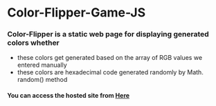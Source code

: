 # Color-Flipper-Game-JS
### Color-Flipper is a static web page for displaying generated colors whether
 - these colors get generated based on the array of RGB values we entered manually
 - these colors are hexadecimal code generated randomly by Math. random() method
 
 #### You can access the hosted site from [Here](https://color-flipper-game-maes.netlify.app/)

